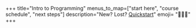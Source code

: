 +++
title="Intro to Programming"
menus_to_map=["start here", "course schedule", "next steps"]
description="New? Lost? [Quickstart](how-this-works/prep/#overview)"
emoji= "🧑🏿‍🏫"
+++
